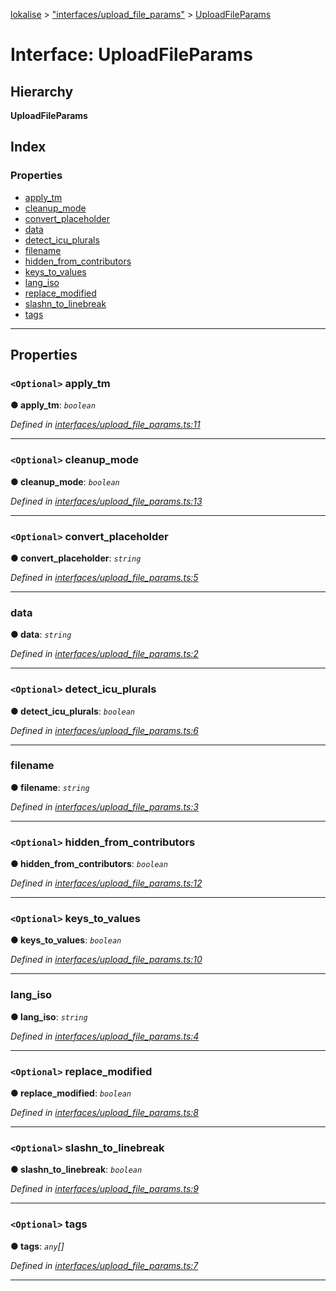 [lokalise](../README.md) > ["interfaces/upload_file_params"](../modules/_interfaces_upload_file_params_.md) > [UploadFileParams](../interfaces/_interfaces_upload_file_params_.uploadfileparams.md)

# Interface: UploadFileParams

## Hierarchy

**UploadFileParams**

## Index

### Properties

* [apply_tm](_interfaces_upload_file_params_.uploadfileparams.md#apply_tm)
* [cleanup_mode](_interfaces_upload_file_params_.uploadfileparams.md#cleanup_mode)
* [convert_placeholder](_interfaces_upload_file_params_.uploadfileparams.md#convert_placeholder)
* [data](_interfaces_upload_file_params_.uploadfileparams.md#data)
* [detect_icu_plurals](_interfaces_upload_file_params_.uploadfileparams.md#detect_icu_plurals)
* [filename](_interfaces_upload_file_params_.uploadfileparams.md#filename)
* [hidden_from_contributors](_interfaces_upload_file_params_.uploadfileparams.md#hidden_from_contributors)
* [keys_to_values](_interfaces_upload_file_params_.uploadfileparams.md#keys_to_values)
* [lang_iso](_interfaces_upload_file_params_.uploadfileparams.md#lang_iso)
* [replace_modified](_interfaces_upload_file_params_.uploadfileparams.md#replace_modified)
* [slashn_to_linebreak](_interfaces_upload_file_params_.uploadfileparams.md#slashn_to_linebreak)
* [tags](_interfaces_upload_file_params_.uploadfileparams.md#tags)

---

## Properties

<a id="apply_tm"></a>

### `<Optional>` apply_tm

**● apply_tm**: *`boolean`*

*Defined in [interfaces/upload_file_params.ts:11](https://github.com/lokalise/node-lokalise-api/blob/4987c08/src/interfaces/upload_file_params.ts#L11)*

___
<a id="cleanup_mode"></a>

### `<Optional>` cleanup_mode

**● cleanup_mode**: *`boolean`*

*Defined in [interfaces/upload_file_params.ts:13](https://github.com/lokalise/node-lokalise-api/blob/4987c08/src/interfaces/upload_file_params.ts#L13)*

___
<a id="convert_placeholder"></a>

### `<Optional>` convert_placeholder

**● convert_placeholder**: *`string`*

*Defined in [interfaces/upload_file_params.ts:5](https://github.com/lokalise/node-lokalise-api/blob/4987c08/src/interfaces/upload_file_params.ts#L5)*

___
<a id="data"></a>

###  data

**● data**: *`string`*

*Defined in [interfaces/upload_file_params.ts:2](https://github.com/lokalise/node-lokalise-api/blob/4987c08/src/interfaces/upload_file_params.ts#L2)*

___
<a id="detect_icu_plurals"></a>

### `<Optional>` detect_icu_plurals

**● detect_icu_plurals**: *`boolean`*

*Defined in [interfaces/upload_file_params.ts:6](https://github.com/lokalise/node-lokalise-api/blob/4987c08/src/interfaces/upload_file_params.ts#L6)*

___
<a id="filename"></a>

###  filename

**● filename**: *`string`*

*Defined in [interfaces/upload_file_params.ts:3](https://github.com/lokalise/node-lokalise-api/blob/4987c08/src/interfaces/upload_file_params.ts#L3)*

___
<a id="hidden_from_contributors"></a>

### `<Optional>` hidden_from_contributors

**● hidden_from_contributors**: *`boolean`*

*Defined in [interfaces/upload_file_params.ts:12](https://github.com/lokalise/node-lokalise-api/blob/4987c08/src/interfaces/upload_file_params.ts#L12)*

___
<a id="keys_to_values"></a>

### `<Optional>` keys_to_values

**● keys_to_values**: *`boolean`*

*Defined in [interfaces/upload_file_params.ts:10](https://github.com/lokalise/node-lokalise-api/blob/4987c08/src/interfaces/upload_file_params.ts#L10)*

___
<a id="lang_iso"></a>

###  lang_iso

**● lang_iso**: *`string`*

*Defined in [interfaces/upload_file_params.ts:4](https://github.com/lokalise/node-lokalise-api/blob/4987c08/src/interfaces/upload_file_params.ts#L4)*

___
<a id="replace_modified"></a>

### `<Optional>` replace_modified

**● replace_modified**: *`boolean`*

*Defined in [interfaces/upload_file_params.ts:8](https://github.com/lokalise/node-lokalise-api/blob/4987c08/src/interfaces/upload_file_params.ts#L8)*

___
<a id="slashn_to_linebreak"></a>

### `<Optional>` slashn_to_linebreak

**● slashn_to_linebreak**: *`boolean`*

*Defined in [interfaces/upload_file_params.ts:9](https://github.com/lokalise/node-lokalise-api/blob/4987c08/src/interfaces/upload_file_params.ts#L9)*

___
<a id="tags"></a>

### `<Optional>` tags

**● tags**: *`any`[]*

*Defined in [interfaces/upload_file_params.ts:7](https://github.com/lokalise/node-lokalise-api/blob/4987c08/src/interfaces/upload_file_params.ts#L7)*

___

